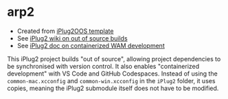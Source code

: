 # arp2

- Created from [iPlug2OOS template](https://github.com/iPlug2/iPlug2OOS)
- See [iPlug2 wiki on out of source builds](https://github.com/iPlug2/iPlug2/wiki/Out-of-source-builds)
- See [iPlug2 doc on containerized WAM development](https://docs.google.com/document/d/e/2PACX-1vT6lYZ3vtYKWAty2g6DL994IO0_pfyGctDdKfPxF6MZwOgFWENfLuVtBW9J0-KzLsfPSKKN055UnAmj/pub)

This iPlug2 project builds "out of source", allowing project dependencies to be synchronised with version control. It also enables "containerized development" with VS Code and GitHub Codespaces. Instead of using the `common-mac.xcconfig` and `common-win.xcconfig` in the `iPlug2` folder, it uses copies, meaning the iPlug2 submodule itself does not have to be modified.
